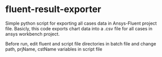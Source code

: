 # fluent-result-exporter
Simple python script for exporting all cases data in Ansys-Fluent project file. Basicly, this code exports chart data into a .csv file for all cases in ansys workbench project.

Before run, edit fluent and script file directories in batch file and change path, prjName, cstName variables in script file
